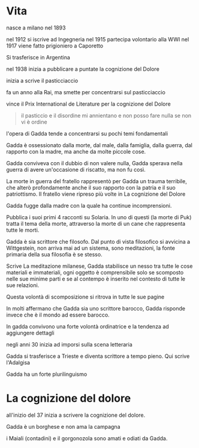 # Vita
nasce a milano nel 1893

nel 1912 si iscrive ad Ingegneria
nel 1915 partecipa volontario alla WWI
nel 1917 viene fatto prigioniero a Caporetto

Si trasferisce in Argentina

nel 1938 inizia a pubblicare a puntate la cognizione del Dolore

inizia a scrive il pasticciaccio

fa un anno alla Rai, ma smette per concentrarsi sul pasticciaccio

vince il Prix International de Literature per la cognizione del Dolore

> il pasticcio e il disordine mi annientano e non posso fare nulla se non vi è ordine

l'opera di Gadda tende a concentrarsi su pochi temi fondamentali

Gadda è ossessionato dalla morte, dal male, dalla famiglia, dalla guerra, dal rapporto con la madre, ma anche da molte piccole cose.

Gadda conviveva con il dubbio di non valere nulla, Gadda sperava nella guerra di avere un'occasione di riscatto, ma non fu così.

La morte in guerra del fratello rappresentò per Gadda un trauma terribile, che alterò profondamente anche il suo rapporto con la patria e il suo patriottismo.
Il fratello viene ripreso più volte in La cognizione del Dolore

Gadda fugge dalla madre con la quale ha continue incomprensioni.

Pubblica i suoi primi 4 racconti su Solaria. In uno di questi (la morte di Puk) tratta il tema della morte, attraverso la morte di un cane che rappresenta tutte le morti.

Gadda è sia scrittore che filosofo. Dal punto di vista filosofico si avvicina a Wittgestein, non arriva mai ad un sistema, sono meditazioni, la fonte primaria della sua filosofia è se stesso.

Scrive La meditazione milanese, Gadda stabilisce un nesso tra tutte le cose materiali e immateriali, ogni oggetto è comprensibile solo se scomposto nelle sue minime parti e se al contempo è inserito nel contesto di tutte le sue relazioni.

Questa volontà di scomposizione si ritrova in tutte le sue pagine

In molti affermano che Gadda sia uno scrittore barocco, Gadda risponde invece che è il mondo ad essere barocco.

In gadda convivono una forte volontà ordinatrice e la tendenza ad aggiungere dettagli

negli anni 30 inizia ad imporsi sulla scena letteraria

Gadda si trasferisce a Trieste e diventa scrittore a tempo pieno. Qui scrive l'Adalgisa

Gadda ha un forte plurilinguismo


# La cognizione del dolore
all'inizio del 37 inizia a scrivere la cognizione del dolore.

Gadda è un borghese e non ama la campagna

i Maiali (contadini) e il gorgonozola sono amati e odiati da Gadda.
